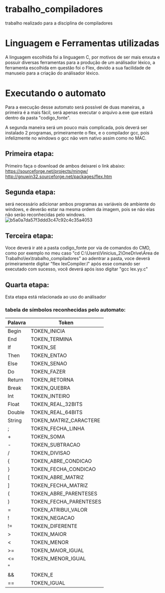 # trabalho_compiladores
 trabalho realizado para a disciplina de compiladores
 
# Linguagem e Ferramentas utilizadas
 A linguagem escolhida foi a linguagem C, por motivos
 de ser mais enxuta e possuir diversas ferramentas 
 para a produção de um análisador léxico, a ferramenta
 escolhida em questão foi o Flex, devido a sua facilidade
 de manuseio para a criação do análisador léxico.
# Executando o automato
  Para a execução desse automato será possível de duas maneiras, a primeira é a mais fácil,
  será apenas executar o arquivo a.exe que estará dentro da pasta "codigo_fonte".
  
  A segunda maneira será um pouco mais complicada, pois deverá ser instalado 2 programas, primeiramente o flex, e o compilador gcc, pois infelizmente no windows o gcc não vem nativo assim como no MAC. 
  
## Primeira etapa:
  Primeiro faça o download de ambos deixarei o link abaixo:
  https://sourceforge.net/projects/mingw/
  http://gnuwin32.sourceforge.net/packages/flex.htm
## Segunda etapa:
  será necessário adicionar ambos programas as variáveis de ambiente do windows, e deverão estar na mesma ordem da imagem, pois se não elas não serão reconhecidas pelo windows.
 ![b5a0a7da57f3ddd3c47c92c4c35a4053](https://user-images.githubusercontent.com/44319115/94371040-d6f8fb00-00c9-11eb-971e-215c91175017.png)
## Terceira etapa:
  Voce deverá ir até a pasta codigo_fonte por via de comandos do CMD, como por exemplo no meu caso "cd   C:\Users\Vinicius_2\OneDrive\Área de Trabalho\lex\trabalho_compiladores" ao adentrar a pasta, voce deverá primeiramente digitar
"flex lexCompiler.l" após esse comando ser executado com sucesso, você deverá após isso digitar "gcc lex.yy.c"

## Quarta etapa:
  Esta etapa está relacionada ao uso do análisador
  ### tabela de símbolos reconhecidas pelo automato:
  |Palavra | Token |
  |--------|-------|
  | Begin  | TOKEN_INICIA| 
  | End    | TOKEN_TERMINA|
  | If     | TOKEN_SE|
  | Then   | TOKEN_ENTAO|
  | Else   | TOKEN_SENAO|
  | Do     | TOKEN_FAZER|
  | Return | TOKEN_RETORNA|
  | Break  | TOKEN_QUEBRA|
  | Int    | TOKEN_INTEIRO|
  | Float  | TOKEN_REAL_32BITS|
  | Double | TOKEN_REAL_64BITS|
  | String | TOKEN_MATRIZ_CARACTERE|
  | ;      | TOKEN_FECHA_LINHA|
  | +      | TOKEN_SOMA|
  | -      | TOKEN_SUBTRACAO|
  | /      | TOKEN_DIVISAO|
  | {      | TOKEN_ABRE_CONDICAO|
  | }      | TOKEN_FECHA_CONDICAO|
  | [      | TOKEN_ABRE_MATRIZ|
  | ]      | TOKEN_FECHA_MATRIZ|
  | (      | TOKEN_ABRE_PARENTESES|
  | )      | TOKEN_FECHA_PARENTESES|
  | =      | TOKEN_ATRIBUI_VALOR|
  | !      | TOKEN_NEGACAO|
  | !=     | TOKEN_DIFERENTE|
  | >      | TOKEN_MAIOR|
  | <      | TOKEN_MENOR|
  | >=     | TOKEN_MAIOR_IGUAL|
  | <=     | TOKEN_MENOR_IGUAL|
  | "||"     | TOKEN_OU         |
  | &&     | TOKEN_E |
  | ==     | TOKEN_IGUAL|
 
  

  

  
